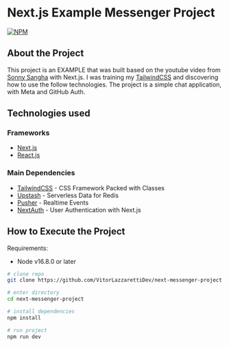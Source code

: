 # Next.js Example Messenger Project
[![NPM](https://shields.io/npm/l/react)](https://github.com/VitorLazzarettiDev/next-messenger-project/blob/main/LICENCE)

## About the Project

This project is an EXAMPLE that was built based on the youtube video from [Sonny Sangha](https://www.youtube.com/watch?v=T2jKJF4BZOY) with Next.js. I was training my [TailwindCSS](https://tailwindcss.com/) and discovering how to use the follow technologies. The project is a simple chat application, with Meta and GitHub Auth.

## Technologies used

### Frameworks

* [Next.js](https://nextjs.org/)
* [React.js](https://reactjs.org/)

### Main Dependencies

* [TailwindCSS](https://tailwindcss.com/) - CSS Framework Packed with Classes
* [Upstash](https://upstash.com/) - Serverless Data for Redis
* [Pusher](https://pusher.com/) - Realtime Events
* [NextAuth](https://next-auth.js.org/) - User Authentication with Next.js

## How to Execute the Project

Requirements: 
* Node v16.8.0 or later

```bash
# clone repo
git clone https://github.com/VitorLazzarettiDev/next-messenger-project

# enter directory
cd next-messenger-project

# install dependencies
npm install

# run project
npm run dev
```
